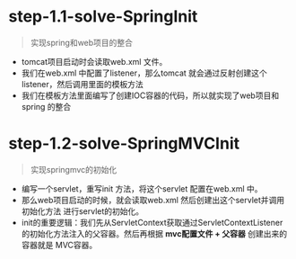 # step-1.1-solve-SpringInit 
> 实现spring和web项目的整合
- tomcat项目启动时会读取web.xml 文件。
- 我们在web.xml 中配置了listener，那么tomcat 就会通过反射创建这个listener，然后调用里面的模板方法
- 我们在模板方法里面编写了创建IOC容器的代码，所以就实现了web项目和spring 的整合

# step-1.2-solve-SpringMVCInit

> 实现springmvc的初始化

- 编写一个servlet，重写init 方法，将这个servlet 配置在web.xml 中。
- 那么web项目启动的时候，就会读取web.xml 然后创建出这个servlet并调用初始化方法 进行servlet的初始化。
- init的重要逻辑：我们先从ServletContext获取通过ServletContextListener 的初始化方法注入的父容器。然后再根据 **mvc配置文件 + 父容器** 创建出来的容器就是 MVC容器。

